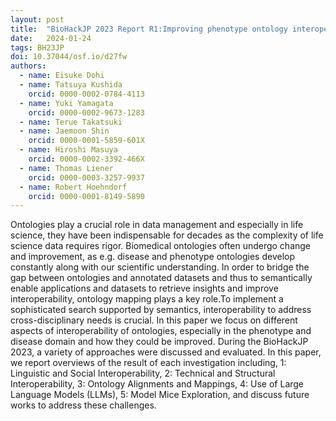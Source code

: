 ```yaml
---
layout: post
title:  "BioHackJP 2023 Report R1:Improving phenotype ontology interoperability"
date:   2024-01-24
tags: BH23JP
doi: 10.37044/osf.io/d27fw
authors:
  - name: Eisuke Dohi
  - name: Tatsuya Kushida
    orcid: 0000-0002-0784-4113
  - name: Yuki Yamagata
    orcid: 0000-0002-9673-1283
  - name: Terue Takatsuki
  - name: Jaemoon Shin
    orcid: 0000-0001-5859-601X
  - name: Hiroshi Masuya
    orcid: 0000-0002-3392-466X
  - name: Thomas Liener
    orcid: 0000-0003-3257-9937
  - name: Robert Hoehndorf
    orcid: 0000-0001-8149-5890
---
```


Ontologies play a crucial role in data management and especially in life science, they have been indispensable for decades as the complexity of life science data requires rigor. Biomedical ontologies often undergo change and improvement, as e.g. disease and phenotype ontologies develop constantly along with our scientific understanding. In order to bridge the gap between ontologies and annotated datasets and thus to semantically enable applications and datasets to retrieve insights and improve interoperability, ontology mapping plays a key role.To implement a sophisticated search supported by semantics, interoperability to address cross-disciplinary needs is crucial. In this paper we focus on different aspects of interoperability of ontologies, especially in the phenotype and disease domain and how they could be improved. During the BioHackJP 2023, a variety of approaches were discussed and evaluated. In this paper, we report overviews of the result of each investigation including, 1: Linguistic and Social Interoperability, 2: Technical and Structural Interoperability, 3: Ontology Alignments and Mappings, 4: Use of Large Language Models (LLMs), 5: Model Mice Exploration, and discuss future works to address these challenges.

